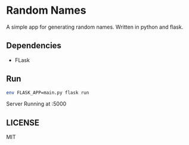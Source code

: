 # Random Names
A simple app for generating random names. Written in python and flask. 

## Dependencies
- FLask

## Run
```bash
env FLASK_APP=main.py flask run
```
Server Running at :5000

## LICENSE
MIT
